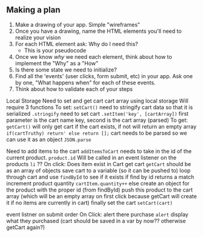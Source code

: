 ## Making a plan
1) Make a drawing of your app. Simple "wireframes"
2) Once you have a drawing, name the HTML elements you'll need to realize your vision
3) For each HTML element ask: Why do I need this?
    - This is your pseudocode
4) Once we know _why_ we need each element, think about how to implement the "Why" as a "How"
5) Is there some state we need to initialize?
6) Find all the 'events' (user clicks, form submit, etc) in your app. Ask one by one, "What happens when" for each of these events.
7) Think about how to validate each of your steps


Local Storage
Need to set and get cart cart array using local storage
Will require 3 functions
To set: `setCart()`
    need to stringify cart data so that it is serialized `.stringify`
    need to set cart `.setItem('key', [cartArray])` first parameter is the cart name key, second is the cart array (parsed)
To get: `getCart()`
    will only get cart if the cart exists, if not will return an empty array `if(cartTruthy) return' else return [];`
    cart needs to be parsed so we can use it as an object  `JSON.parse`

Need to add items to the cart `addItemsToCart`
    needs to take in the id of the current product. `product.id`  Will be called in an event listener on the products  `li`  ??
    On click:
        Does item exist in Cart 
            get cart `getCart` should be as an array of objects
            save cart to a variable (so it can be pushed to)
            loop through cart and use  `findById` to see if it exists
                if find by id returns a match increment product quantity `cartItem.quantity++`
                else create an object for the product with the proper id (from findById)
                push this product to the cart array (which will be an empty array on first click because getCart will create it if no items are currently in cart)
                finally set the cart `setCart(cart)`

 event listner on submit order
    On Click:
        alert there purchase `alert` display what they purchased  (cart should be saved in a var by now?? otherwise getCart again?)  
             